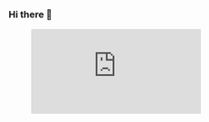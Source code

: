 ### Hi there 👋

<p align="center">
  <figure><embed src="https://wakatime.com/share/@GustavoBenedito/90920b6f-fb4f-4f35-81ad-850adb9151ac.svg"></embed></figure>
</p>
